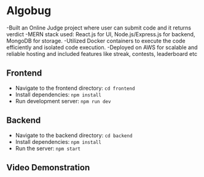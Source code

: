 # Algobug
-Built an Online Judge project where user can submit code and it returns verdict
-MERN stack used: React.js for UI, Node.js/Express.js for backend, MongoDB for storage.
-Utilized Docker containers to execute the code efficiently and isolated code execution.
-Deployed on AWS for scalable and reliable hosting and included features like streak, contests, leaderboard etc

## Frontend
- Navigate to the frontend directory: `cd frontend`
- Install dependencies: `npm install`
- Run development server: `npm run dev`

## Backend
- Navigate to the backend directory: `cd backend`
- Install dependencies: `npm install`
- Run the server: `npm start`





## Video Demonstration
